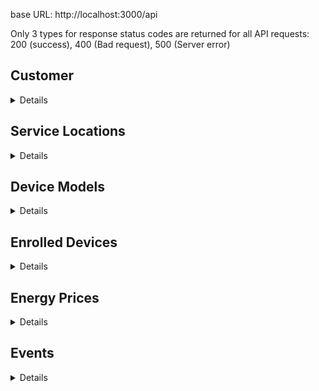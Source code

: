 base URL: http://localhost:3000/api

Only 3 types for response status codes are returned for all API requests: 200 (success), 400 (Bad request), 500 (Server error)

## Customer

<details>

### POST - /v1/customer/login

Request Body:

```json
{
    "email": "tc2323@nyu.edu",
    "pwd": "password"
}
```

Response:

```json
{ "message": "User logged in successfully" }
```


### POST - /v1/customer/register

Request Body:

```json
{
    "c_id": "js5678",
    "first_name": "John",
    "last_name": "Snow",
    "phn": "0987-654-321",
    "billing_address": "456 West St",
    "email": "js5678@nyu.edu",
    "pwd": "password"
}
```

Response:

```json
{
    "message": "User created successfully",
    "user": {
        "c_id": "js5678",
        "first_name": "John",
        "last_name": "Snow",
        "phn": "0987-654-321",
        "billing_address": "456 West St"
    }
}
```

### GET - /v1/customers

Request Body:

```json
None
```

Response:

```json
[
    {
        "c_id": "tl2334",
        "first_name": "Tyrion",
        "last_name": "Lannister",
        "phn": "123-456-7890",
        "billing_address": "123 Main St"
    },
    {
        "c_id": "js5678",
        "first_name": "John",
        "last_name": "Snow",
        "phn": "0987-654-321",
        "billing_address": "456 West St"
    }
]
```

### GET - /v1/customer/:c_id

Request Body:

```json
None
```

Response:

```json
{
    "c_id": "js5678",
    "first_name": "John",
    "last_name": "Snow",
    "phn": "0987-654-321",
    "billing_address": "456 West St"
}
```

### PUT - /v1/customer/:c_id

Request Body:

```json
{
    "column": "first_name",
    "newValue": "Lol"
}
```

Response:

```json
{ "message": "User updated successfully" }
```

### DELETE - /v1/customer/:c_id

Request Body: 

```json
None
```

Response:

```json
{ "message": "User with ID tl2334 deleted successfully" }
```

### PUT - /v1/customer/:c_id/pwd-reset

Request Body: 

```json
{
    "pwd": "password123",
    "confirm_pwd": "password123"
}
```

Response:

```json
{ "message": "User credentials updated successfully" }
```

</details>

## Service Locations

<details>

### POST - /v1/customer/:c_id/service-location

Request Body:

```json
{
    "loc_address": "Apt 2 404 st",
    "area_by_foot": 900,
    "beds": 3,
    "occupants": 3,
    "zipcode": "12314"
}
```

Response:

```json
{
    "message": "Location registered successfully",
    "location": {
        "cid": "js5678",
        "loc_id": "hv3J28081",
        "loc_address": "Apt 2 404 st",
        "zipcode": "12314"
    }
}
```

### GET - /v1/customer/:c_id/service-locations

Request Body:

```json
{
    "loc_address": "Apt 2 404 st",
    "area_by_foot": 900,
    "beds": 3,
    "occupants": 3,
    "zipcode": "12314"
}
```

Response:

```json
[
    {
        "loc_id": "78wXrDAWb",
        "cid": "js5678",
        "loc_address": "Apt 1 404 st",
        "start_date": "2023-12-07T05:00:00.000Z",
        "area_by_foot": 800,
        "beds": 3,
        "occupants": 3,
        "zipcode": "12312"
    },
    {
        "loc_id": "-Qf9HoOQD",
        "cid": "js5678",
        "loc_address": "Apt 2 404 st",
        "start_date": "2023-12-12T05:00:00.000Z",
        "area_by_foot": 900,
        "beds": 3,
        "occupants": 3,
        "zipcode": "12314"
    },
    {
        "loc_id": "hv3J28081",
        "cid": "js5678",
        "loc_address": "Apt 2 404 st",
        "start_date": "2023-12-13T05:00:00.000Z",
        "area_by_foot": 900,
        "beds": 3,
        "occupants": 3,
        "zipcode": "12314"
    }
]
```

### PUT - /v1/customer/:c_id/service-location/:loc_id

Request Body:

```json
{
    "column": "zipcode",
    "newValue": "12312"
}
```

Response:

```json
{ "message": "Location updated successfully" }
```

### DELETE - /v1/customer/:c_id/service-location/:loc_id

Request Body:

```json
None
```

Response:

```json
{ "message": "Location with ID hv3J28081 deleted successfully" }
```

</details>

## Device Models

<details>

### POST - /dev/device-model

Request Body:

```json
{
    "m_name": "godrej xxl",
    "props": "extra spacious",
    "d_type": "Refrigirator"
}
```

Response:

```json
{
    "message": "Model created successfully",
    "device-model": {
        "m_num": "yIpxkaf-q",
        "m_name": "godrej xxl",
        "d_type": "Refrigirator",
        "m_props": "extra spacious"
    }
}
```

PS: show the m_num generated in the UI

### GET - /v1/device-models (get all device models)

Request Body:

```json
None
```

Response:

```json
[
    {
        "m_name": "siska 456",
        "d_type": "Bulb",
        "m_num": "cfsJ0plsx",
        "m_props": "energy efficient"
    },
    {
        "m_name": "godrej xl",
        "d_type": "Refrigirator",
        "m_num": "D0lKujS4q",
        "m_props": "spacious"
    },
    {
        "m_name": "godrej xxl",
        "d_type": "Refrigirator",
        "m_num": "yIpxkaf-q",
        "m_props": "extra spacious"
    }
]
```

### GET - /v1/device-models/device-types (get all device types)

Request Body:

```json
None
```

Response:

```json
[
    {
        "d_type": "Refrigirator"
    },
    {
        "d_type": "Bulb"
    }
]
```

### GET - /v1/device-models/:device_type (get all device models for a particular device type)

Request Body:

```json
None
```

Response:

```json
[
    {
        "m_name": "godrej xl",
        "d_type": "Refrigirator",
        "m_num": "D0lKujS4q",
        "m_props": "spacious"
    },
    {
        "m_name": "godrej xxl",
        "d_type": "Refrigirator",
        "m_num": "yIpxkaf-q",
        "m_props": "extra spacious"
    }
]
```

### PUT - /dev/device-model/:m_num (update device model)

Request Body:

```json
{
    "column": "d_type",
    "newValue": "Tube Light"
}
```

Response:

```json
{ "message": "Model updated successfully"}
```

### DELETE - /dev/device-model/:m_num (update device model)

Request Body:

```json
None
```

Response:

```json
{ "message": "Model with ID m_num deleted successfully"}
```

</details>

## Enrolled Devices

<details>

### POST - /v1/customer/:c_id/service-location/:loc_id/device

Request Body:

```json
{
    "m_num": "yIpxkaf-q"
}
```

Response:

```json
{
    "message": "Device enrolled successfully",
    "device": {
        "d_id": "cW6_WKzmD",
        "loc_id": "-Qf9HoOQD",
        "m_num": "yIpxkaf-q"
    }
}
```

### GET - /v1/customer/:c_id/service-location/:loc_id/devices (get all devices for the location)

Request Body:

```json
None
```

Response:

```json
[
    {
        "d_id": "9cafd4_Aj",
        "loc_id": "78wXrDAWb",
        "m_num": "D0lKujS4q",
        "m_name": "godrej xl",
        "d_type": "Refrigirator",
        "m_props": "spacious"
    },
    {
        "d_id": "t6tIblhB3",
        "loc_id": "78wXrDAWb",
        "m_num": "yIpxkaf-q",
        "m_name": "godrej xxl",
        "d_type": "Refrigirator",
        "m_props": "extra spacious"
    }
]
```

### PUT - /v1/customer/:c_id/service-location/:loc_id/device/:d_id (update a device for the location)

Request Body:

```json
{
    "column": "m_num",
    "newValue": "yIpxkaf-q"
}
```

Response:

```json
{ "message": "Device updated successfully" }
```

</details>

## Energy Prices

<details>

### POST - /v1/zipcode/:zipcode/price (prices are added for each zipcode every hour)

Request Body:

```json
{
    "timestamp": "2023-12-12 03:00:00",
    "price": 0.10
}
```

Response:

```json
{ "message": "Energy Price added successfully" }
```

### GET - /v1/zipcode/:zipcode/prices/:xHours (prices are added for each zipcode every hour)

Request Body:

```json
None
```

Response:

```json
{
    "prices": [
        {
            "timestamp": "2023-12-12T02:00:00.000Z",
            "cost_per_kwh": 0.23
        },
        {
            "timestamp": "2023-12-12T03:00:00.000Z",
            "cost_per_kwh": 0.27
        },
        {
            "timestamp": "2023-12-12T04:00:00.000Z",
            "cost_per_kwh": 0.27
        },
        {
            "timestamp": "2023-12-12T05:00:00.000Z",
            "cost_per_kwh": 0.21
        },
        {
            "timestamp": "2023-12-12T06:00:00.000Z",
            "cost_per_kwh": 0.31
        }
    ]
}
```

</details>

## Events

<details>

### POST - /v1/customer/:c_id/service-location/:loc_id/device/:d_id/event (to be added every 5 min for energy use)

Request Body:

```json
{
    "e_label": "energy use",
    "val": 10, 
    "eventDate": "2023-12-12 01:30:00"
}
```

Response:

```json
{
    "message": "Event notified successfully",
    "event": {
        "e_id": 8,
        "d_id": "cW6_WKzmD",
        "e_label": "energy use",
        "timestamp": "2023-12-12T06:30:00.000Z",
        "val": 10
    }
}
```

### POST - /v1/customer/:c_id/service-location/:loc_id/events/energy-used (get the total energy consumed and price with all devices for a location)

Request Body:

```json
{
    "startTime": "2023-12-12 01:05:00",
    "endTime": "2023-12-12 02:11:00"
}
```

Response:

```json
{
    "loc_id": "78wXrDAWb",
    "totalEnergyUsage": 46,
    "totalEnergyCost": 3.6000000000000005,
    "devices": [
        {
            "deviceid": "aSJb-7i4-",
            "m_num": "yIpxkaf-q",
            "m_name": "godrej xxl",
            "totalenergycost": 1.4000000000000001,
            "totalenergyusage": 28
        },
        {
            "deviceid": "t6tIblhB3",
            "m_num": "yIpxkaf-q",
            "m_name": "godrej xxl",
            "totalenergycost": 2.2,
            "totalenergyusage": 18
        }
    ]
}
```

### POST - /v1/customer/:c_id/location-events/energy-used (get the total energy consumed and price for all locations for a customer)

Request Body:

```json
{
    "startTime": "2023-12-12 01:05:00",
    "endTime": "2023-12-12 02:11:00"
}
```

Response:

```json
{
    "c_id": "js5678",
    "totalEnergyUsage": 70,
    "totalEnergyCost": 4.800000000000001,
    "locations": [
        {
            "locationid": "-Qf9HoOQD",
            "totalenergycost": 1.2000000000000002,
            "totalenergyusage": 24
        },
        {
            "locationid": "78wXrDAWb",
            "totalenergycost": 3.6000000000000005,
            "totalenergyusage": 46
        }
    ]
}
```

### POST - /v1/customer/:c_id/device-events/energy-used (get the total energy consumed and price for all devices for a customer)

~ NOTE: Devices with more than 0 energy consumed is returned. If you need to display all devices, compare with getAllDevice for a customer, the devices  missing from the list can have value 0. ~

Request Body:

```json
{
    "startTime": "2023-12-12 01:05:00",
    "endTime": "2023-12-12 02:11:00"
}
```

Response:

```json
{
    "c_id": "js5678",
    "totalEnergyUsage": 70,
    "devices": [
        {
            "d_id": "aSJb-7i4-",
            "m_num": "yIpxkaf-q",
            "m_name": "godrej xxl",
            "d_type": "Refrigirator",
            "totalenergyusage": 28,
            "averageenergyusage": 14
        },
        {
            "d_id": "cW6_WKzmD",
            "m_num": "yIpxkaf-q",
            "m_name": "godrej xxl",
            "d_type": "Refrigirator",
            "totalenergyusage": 24,
            "averageenergyusage": 12
        },
        {
            "d_id": "t6tIblhB3",
            "m_num": "yIpxkaf-q",
            "m_name": "godrej xxl",
            "d_type": "Refrigirator",
            "totalenergyusage": 18,
            "averageenergyusage": 6
        }
    ]
}
```

### GET - /v1/device-events/energy-used/avg (get the avg energy consumed per 5 min)

Request Body:

```json
{
    "startTime": "2023-12-12 01:05:00",
    "endTime": "2023-12-12 02:11:00"
}
```

Response:

```json
{
    "deviceTypes": [
        {
            "devicetype": "Refrigirator",
            "avgmonthlyenergyconsumption": 10
        },
        {
            "devicetype": "Tube Light",
            "avgmonthlyenergyconsumption": 7.5
        }
    ]
}
```

</details>
